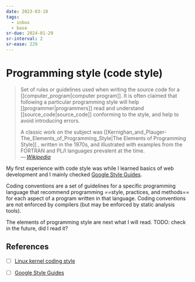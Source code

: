 ```yaml
---
date: 2023-03-18
tags:
  - inbox
  - base
sr-due: 2024-01-29
sr-interval: 2
sr-ease: 229
---
```


# Programming style (code style)

> Set of rules or guidelines used when writing the source code for a
> [[computer_program|computer program]]. It is often claimed that following a
> particular programming style will help
> [[programmer|programmers]] read and understand
> [[source_code|source_code]] conforming to the style, and help to avoid
> introducing errors.
>
> A classic work on the subject was
> [[Kernighan_and_Plauger-The_Elements_of_Programming_Style|The Elements of Programming Style]]
> , written in the 1970s, and illustrated with examples from the FORTRAN and
> PL/I languages prevalent at the time.\
> — <cite>[Wikipedia](https://en.wikipedia.org/wiki/Programming_style)</cite>

My first experience with code style was while I learned basics of web
development and I mainly checked [Google Style Guides](https://google.github.io/styleguide/).

Coding conventions are a set of guidelines for a specific programming language
that recommend programming ==style, practices, and methods== for each aspect of
a program written in that language. Coding conventions are not enforced by
compilers (but may be enforced by static analysis tools).

The elements of programming style are next what I will read.
TODO: check in the future, did I read it?

## References

- [ ] [Linux kernel coding style](https://www.kernel.org/doc/Documentation/process/coding-style.rst)
- [ ] [Google Style Guides](https://google.github.io/styleguide/)

